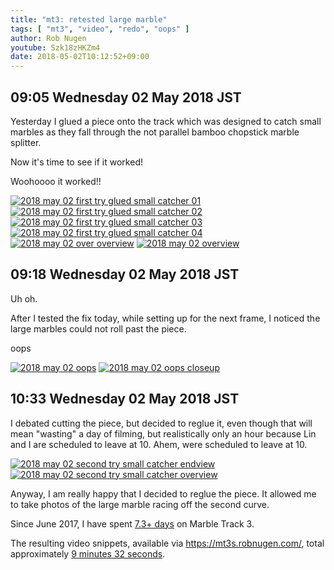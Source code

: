 ```yaml
---
title: "mt3: retested large marble"
tags: [ "mt3", "video", "redo", "oops" ]
author: Rob Nugen
youtube: Szk18zHKZm4
date: 2018-05-02T10:12:52+09:00
---
```


## 09:05 Wednesday 02 May 2018 JST

Yesterday I glued a piece onto the track which was designed to catch
small marbles as they fall through the not parallel bamboo
chopstick marble splitter.

Now it's time to see if it worked!

Woohoooo it worked!!

[![2018 may 02 first try glued small catcher 01](//b.robnugen.com/art/marble_track_3/construction/2018/thumbs/2018_may_02_first_try_glued_small_catcher_01.jpg)](//b.robnugen.com/art/marble_track_3/construction/2018/2018_may_02_first_try_glued_small_catcher_01.jpg)
[![2018 may 02 first try glued small catcher 02](//b.robnugen.com/art/marble_track_3/construction/2018/thumbs/2018_may_02_first_try_glued_small_catcher_02.jpg)](//b.robnugen.com/art/marble_track_3/construction/2018/2018_may_02_first_try_glued_small_catcher_02.jpg)
[![2018 may 02 first try glued small catcher 03](//b.robnugen.com/art/marble_track_3/construction/2018/thumbs/2018_may_02_first_try_glued_small_catcher_03.jpg)](//b.robnugen.com/art/marble_track_3/construction/2018/2018_may_02_first_try_glued_small_catcher_03.jpg)
[![2018 may 02 first try glued small catcher 04](//b.robnugen.com/art/marble_track_3/construction/2018/thumbs/2018_may_02_first_try_glued_small_catcher_04.jpg)](//b.robnugen.com/art/marble_track_3/construction/2018/2018_may_02_first_try_glued_small_catcher_04.jpg)
[![2018 may 02 over overview](//b.robnugen.com/art/marble_track_3/construction/2018/thumbs/2018_may_02_over_overview.jpg)](//b.robnugen.com/art/marble_track_3/construction/2018/2018_may_02_over_overview.jpg)
[![2018 may 02 overview](//b.robnugen.com/art/marble_track_3/construction/2018/thumbs/2018_may_02_overview.jpg)](//b.robnugen.com/art/marble_track_3/construction/2018/2018_may_02_overview.jpg)

## 09:18 Wednesday 02 May 2018 JST

Uh oh.

After I tested the fix today, while setting up for the next frame, I
noticed the large marbles could not roll past the piece.

oops

[![2018 may 02 oops](//b.robnugen.com/art/marble_track_3/construction/2018/thumbs/2018_may_02_oops.jpg)](//b.robnugen.com/art/marble_track_3/construction/2018/2018_may_02_oops.jpg)
[![2018 may 02 oops closeup](//b.robnugen.com/art/marble_track_3/construction/2018/thumbs/2018_may_02_oops_closeup.jpg)](//b.robnugen.com/art/marble_track_3/construction/2018/2018_may_02_oops_closeup.jpg)

## 10:33 Wednesday 02 May 2018 JST

I debated cutting the piece, but decided to reglue it, even though
that will mean "wasting" a day of filming, but realistically only an
hour because Lin and I are scheduled to leave at 10.  Ahem, were
scheduled to leave at 10.

[![2018 may 02 second try small catcher endview](//b.robnugen.com/art/marble_track_3/construction/2018/thumbs/2018_may_02_second_try_small_catcher_endview.jpg)](//b.robnugen.com/art/marble_track_3/construction/2018/2018_may_02_second_try_small_catcher_endview.jpg)
[![2018 may 02 second try small catcher overview](//b.robnugen.com/art/marble_track_3/construction/2018/thumbs/2018_may_02_second_try_small_catcher_overview.jpg)](//b.robnugen.com/art/marble_track_3/construction/2018/2018_may_02_second_try_small_catcher_overview.jpg)

Anyway, I am really happy that I decided to reglue the piece.  It
allowed me to take photos of the large marble racing off the second
curve.

Since June 2017, I have spent
[7.3+ days](
http://grun1.com/utils/timeCalc.html?t1=4:14:42&c1=June%202017%204:14:42&t2=10:16:10&c2=July%202017%2010:16:10&t3=26:12:06&c3=Aug%202017%2026:12:06&t4=29:46:54&c4=Sep%202017%2029:46:54&t5=14:55:11&c5=Oct%202017%2014:55:11&t6=29:39:56&c6=Nov%202017%2029:39:56&t7=6:02:28&c7=Dec%202017%206:02:28&t8=18:05:28&c8=Jan%202018%2018:05:28&t9=10:24:08&c9=Feb%202018%2010:24:08&t10=14:24:04&c10=Mar%202018%2014:24:04&t11=12:26:44&c11=Apr%202018%2012:26:44&t12=47:41&mode=0&fs3=1&ft2=1&f3t1=1&f4t0=1&d=:&o10=1&fps=
) on Marble Track 3.

The resulting video snippets, available via
https://mt3s.robnugen.com/, total approximately [9 minutes 32 seconds](
http://grun1.com/utils/timeCalc.html?t1=1:08&c1=skeleton%20arrives&t2=1:40&c2=oops%20after%20drawing%20circle%20on%20stage&t3=1:31&c3=attached%20bearing%20to%20stage&t4=2:03&c4=big%20curve%20ball&t5=1:57&c5=look%20at%20me&t6=1:13&c6=retesting%20large%20marble&mode=0&fs3=1&ft2=1&f3t1=1&f4t0=1&d=:&o1=1&fps=
).
